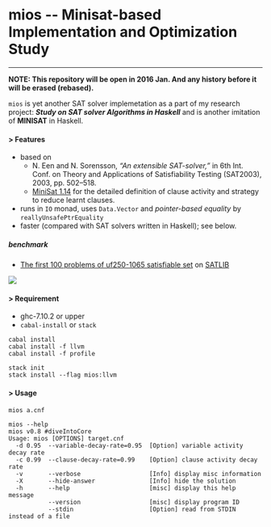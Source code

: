 # mios -- Minisat-based Implementation and Optimization Study
----

**NOTE: This repository will be open in 2016 Jan. And any history before it will be erased (rebased).**

`mios` is yet another SAT solver implemetation as a part of my research project: ***Study on SAT solver Algorithms in Haskell***
and is another imitation of **MINISAT** in Haskell.

#### > Features

* based on
  * N. Een and N. Sorensson, *“An extensible SAT-solver,”* in 6th Int. Conf. on Theory and Applications of Satisfiability Testing (SAT2003), 2003, pp. 502–518.
  * [MiniSat 1.14](http://minisat.se/downloads/MiniSat_v1.14.2006-Aug-29.src.zip) for the detailed definition of clause activity and strategy to reduce learnt clauses.
* runs in `IO` monad, uses `Data.Vector` and *pointer-based equality* by `reallyUnsafePtrEquality`
* faster (compared with SAT solvers written in Haskell); see below.

##### benchmark
* [The first 100 problems of uf250-1065 satisfiable set](http://www.cs.ubc.ca/~hoos/SATLIB/Benchmarks/SAT/RND3SAT/uf250-1065.tar.gz) on [SATLIB](http://www.cs.ubc.ca/~hoos/SATLIB/benchm.html)

![](https://docs.google.com/spreadsheets/d/1OYaOTZccjCFrItEb6zOUpXOS9Wbq7Qn22ooWnk95iW4/pubchart?oid=1845809024&format=image)

#### > Requirement

* ghc-7.10.2 or upper
* `cabal-install` or `stack`


```
cabal install
cabal install -f llvm
cabal install -f profile
```

```
stack init
stack install --flag mios:llvm
```

#### > Usage

```
mios a.cnf

mios --help
mios v0.8 #diveIntoCore
Usage: mios [OPTIONS] target.cnf
  -d 0.95  --variable-decay-rate=0.95  [Option] variable activity decay rate
  -c 0.99  --clause-decay-rate=0.99    [Option] clause activity decay rate
  -v       --verbose                   [Info] display misc information
  -X       --hide-answer               [Info] hide the solution
  -h       --help                      [misc] display this help message
           --version                   [misc] display program ID
           --stdin                     [Option] read from STDIN instead of a file
```
